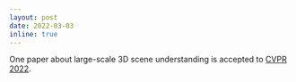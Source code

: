 ```yaml
---
layout: post
date: 2022-03-03
inline: true
---
```


One paper about large-scale 3D scene understanding is accepted to [CVPR 2022](https://cvpr2022.thecvf.com/).
